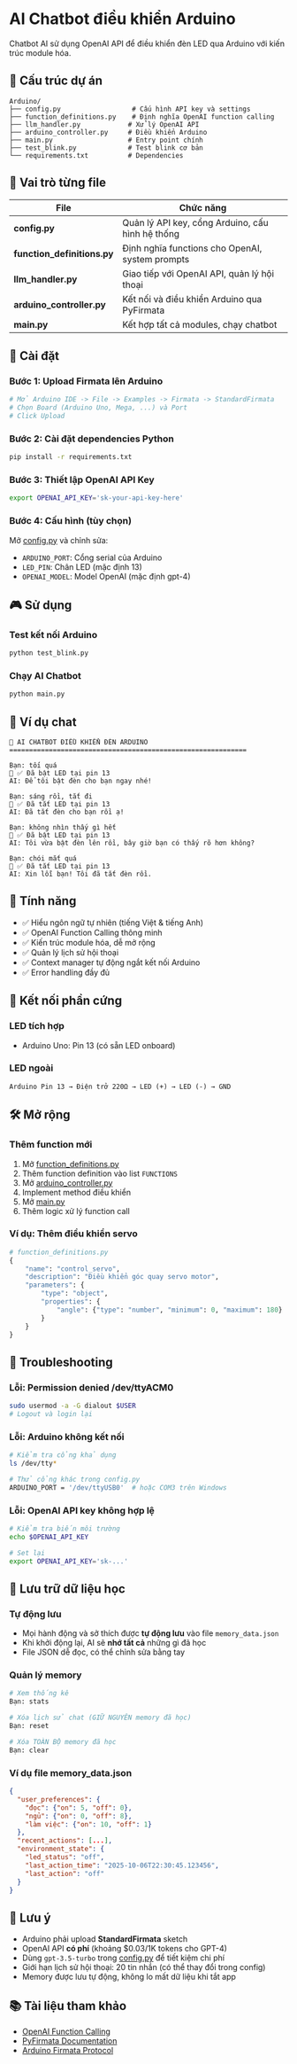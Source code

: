# AI Chatbot điều khiển Arduino

Chatbot AI sử dụng OpenAI API để điều khiển đèn LED qua Arduino với kiến trúc module hóa.

## 📁 Cấu trúc dự án

```
Arduino/
├── config.py                  # Cấu hình API key và settings
├── function_definitions.py    # Định nghĩa OpenAI function calling
├── llm_handler.py            # Xử lý OpenAI API
├── arduino_controller.py     # Điều khiển Arduino
├── main.py                   # Entry point chính
├── test_blink.py             # Test blink cơ bản
└── requirements.txt          # Dependencies
```

## 🔧 Vai trò từng file

| File | Chức năng |
|------|-----------|
| **config.py** | Quản lý API key, cổng Arduino, cấu hình hệ thống |
| **function_definitions.py** | Định nghĩa functions cho OpenAI, system prompts |
| **llm_handler.py** | Giao tiếp với OpenAI API, quản lý hội thoại |
| **arduino_controller.py** | Kết nối và điều khiển Arduino qua PyFirmata |
| **main.py** | Kết hợp tất cả modules, chạy chatbot |

## 🚀 Cài đặt

### Bước 1: Upload Firmata lên Arduino
```bash
# Mở Arduino IDE -> File -> Examples -> Firmata -> StandardFirmata
# Chọn Board (Arduino Uno, Mega, ...) và Port
# Click Upload
```

### Bước 2: Cài đặt dependencies Python
```bash
pip install -r requirements.txt
```

### Bước 3: Thiết lập OpenAI API Key
```bash
export OPENAI_API_KEY='sk-your-api-key-here'
```

### Bước 4: Cấu hình (tùy chọn)
Mở [config.py](config.py) và chỉnh sửa:
- `ARDUINO_PORT`: Cổng serial của Arduino
- `LED_PIN`: Chân LED (mặc định 13)
- `OPENAI_MODEL`: Model OpenAI (mặc định gpt-4)

## 🎮 Sử dụng

### Test kết nối Arduino
```bash
python test_blink.py
```

### Chạy AI Chatbot
```bash
python main.py
```

## 💬 Ví dụ chat

```
🤖 AI CHATBOT ĐIỀU KHIỂN ĐÈN ARDUINO
============================================================

Bạn: tối quá
🔧 ✅ Đã bật LED tại pin 13
AI: Để tôi bật đèn cho bạn ngay nhé!

Bạn: sáng rồi, tắt đi
🔧 ✅ Đã tắt LED tại pin 13
AI: Đã tắt đèn cho bạn rồi ạ!

Bạn: không nhìn thấy gì hết
🔧 ✅ Đã bật LED tại pin 13
AI: Tôi vừa bật đèn lên rồi, bây giờ bạn có thấy rõ hơn không?

Bạn: chói mắt quá
🔧 ✅ Đã tắt LED tại pin 13
AI: Xin lỗi bạn! Tôi đã tắt đèn rồi.
```

## 🎯 Tính năng

- ✅ Hiểu ngôn ngữ tự nhiên (tiếng Việt & tiếng Anh)
- ✅ OpenAI Function Calling thông minh
- ✅ Kiến trúc module hóa, dễ mở rộng
- ✅ Quản lý lịch sử hội thoại
- ✅ Context manager tự động ngắt kết nối Arduino
- ✅ Error handling đầy đủ

## 🔌 Kết nối phần cứng

### LED tích hợp
- Arduino Uno: Pin 13 (có sẵn LED onboard)

### LED ngoài
```
Arduino Pin 13 → Điện trở 220Ω → LED (+) → LED (-) → GND
```

## 🛠️ Mở rộng

### Thêm function mới
1. Mở [function_definitions.py](function_definitions.py)
2. Thêm function definition vào list `FUNCTIONS`
3. Mở [arduino_controller.py](arduino_controller.py)
4. Implement method điều khiển
5. Mở [main.py](main.py)
6. Thêm logic xử lý function call

### Ví dụ: Thêm điều khiển servo
```python
# function_definitions.py
{
    "name": "control_servo",
    "description": "Điều khiển góc quay servo motor",
    "parameters": {
        "type": "object",
        "properties": {
            "angle": {"type": "number", "minimum": 0, "maximum": 180}
        }
    }
}
```

## 🐛 Troubleshooting

### Lỗi: Permission denied /dev/ttyACM0
```bash
sudo usermod -a -G dialout $USER
# Logout và login lại
```

### Lỗi: Arduino không kết nối
```bash
# Kiểm tra cổng khả dụng
ls /dev/tty*

# Thử cổng khác trong config.py
ARDUINO_PORT = '/dev/ttyUSB0'  # hoặc COM3 trên Windows
```

### Lỗi: OpenAI API key không hợp lệ
```bash
# Kiểm tra biến môi trường
echo $OPENAI_API_KEY

# Set lại
export OPENAI_API_KEY='sk-...'
```

## 💾 Lưu trữ dữ liệu học

### Tự động lưu
- Mọi hành động và sở thích được **tự động lưu** vào file `memory_data.json`
- Khi khởi động lại, AI sẽ **nhớ tất cả** những gì đã học
- File JSON dễ đọc, có thể chỉnh sửa bằng tay

### Quản lý memory
```bash
# Xem thống kê
Bạn: stats

# Xóa lịch sử chat (GIỮ NGUYÊN memory đã học)
Bạn: reset

# Xóa TOÀN BỘ memory đã học
Bạn: clear
```

### Ví dụ file memory_data.json
```json
{
  "user_preferences": {
    "đọc": {"on": 5, "off": 0},
    "ngủ": {"on": 0, "off": 8},
    "làm việc": {"on": 10, "off": 1}
  },
  "recent_actions": [...],
  "environment_state": {
    "led_status": "off",
    "last_action_time": "2025-10-06T22:30:45.123456",
    "last_action": "off"
  }
}
```

## 📝 Lưu ý

- Arduino phải upload **StandardFirmata** sketch
- OpenAI API **có phí** (khoảng $0.03/1K tokens cho GPT-4)
- Dùng `gpt-3.5-turbo` trong [config.py](config.py) để tiết kiệm chi phí
- Giới hạn lịch sử hội thoại: 20 tin nhắn (có thể thay đổi trong config)
- Memory được lưu tự động, không lo mất dữ liệu khi tắt app

## 📚 Tài liệu tham khảo

- [OpenAI Function Calling](https://platform.openai.com/docs/guides/function-calling)
- [PyFirmata Documentation](https://pypi.org/project/pyFirmata/)
- [Arduino Firmata Protocol](https://github.com/firmata/protocol)
